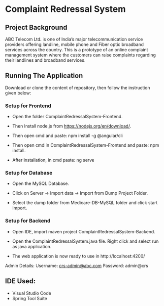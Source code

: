 # Complaint Redressal System
## Project Background
ABC Telecom Ltd. is one of India’s major telecommunication service providers offering landline, mobile phone and Fiber optic broadband services across the country. This is a prototype of an online complaint management system where the customers can raise complaints regarding their landlines and broadband services.
## Running The Application
Download or clone the content of repository, then follow the instruction given below:
### Setup for Frontend
- Open the folder ComplaintRedressalSystem-Frontend.
* Then Install node.js from https://nodejs.org/en/download/.
- Then open cmd and paste: npm install -g @angular/cli
* Then open cmd in ComplaintRedressalSystem-Frontend and paste: npm install.
- After installation, in cmd paste: ng serve
### Setup for Database
- Open the MySQL Database.
* Click on Server -> Import data -> Import from Dump Project Folder.
- Select the dump folder from Medicare-DB-MySQL folder and click start import.
### Setup for Backend
- Open IDE, import maven project ComplaintRedressalSystem-Backend.
* Open the ComplaintRedressalSystem.java file. Right click and select run as java application.
- The web application is now ready to use in http://localhost:4200/

Admin Details: Username: crs-admin@abc.com Password: admin@crs

## IDE Used:
- Visual Studio Code
- Spring Tool Suite
